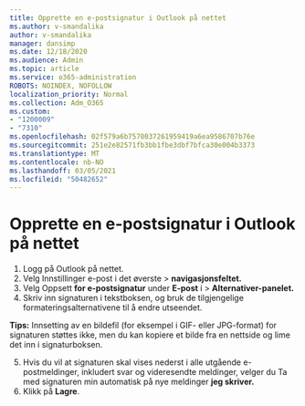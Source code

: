```yaml
---
title: Opprette en e-postsignatur i Outlook på nettet
ms.author: v-smandalika
author: v-smandalika
manager: dansimp
ms.date: 12/18/2020
ms.audience: Admin
ms.topic: article
ms.service: o365-administration
ROBOTS: NOINDEX, NOFOLLOW
localization_priority: Normal
ms.collection: Adm_O365
ms.custom:
- "1200009"
- "7310"
ms.openlocfilehash: 02f579a6b7570037261959419a6ea9586707b76e
ms.sourcegitcommit: 251e2e82571fb3bb1fbe3dbf7bfca30e004b3373
ms.translationtype: MT
ms.contentlocale: nb-NO
ms.lasthandoff: 03/05/2021
ms.locfileid: "50482652"
---
```

# <a name="create-an-email-signature-in-outlook-on-the-web"></a>Opprette en e-postsignatur i Outlook på nettet

1. Logg på Outlook på nettet.
2. Velg Innstillinger e-post i det øverste  >  **navigasjonsfeltet.**
3. Velg Oppsett **for e-postsignatur** under **E-post** i   >  **Alternativer-panelet.**
4. Skriv inn signaturen i tekstboksen, og bruk de tilgjengelige formateringsalternativene til å endre utseendet.

**Tips:** Innsetting av en bildefil (for eksempel i GIF- eller JPG-format) for signaturen støttes ikke, men du kan kopiere et bilde fra en nettside og lime det inn i signaturboksen.

5. Hvis du vil at signaturen skal vises nederst i alle utgående e-postmeldinger, inkludert svar og videresendte meldinger, velger du Ta med signaturen min automatisk på nye meldinger **jeg skriver.**
6. Klikk på **Lagre**.
